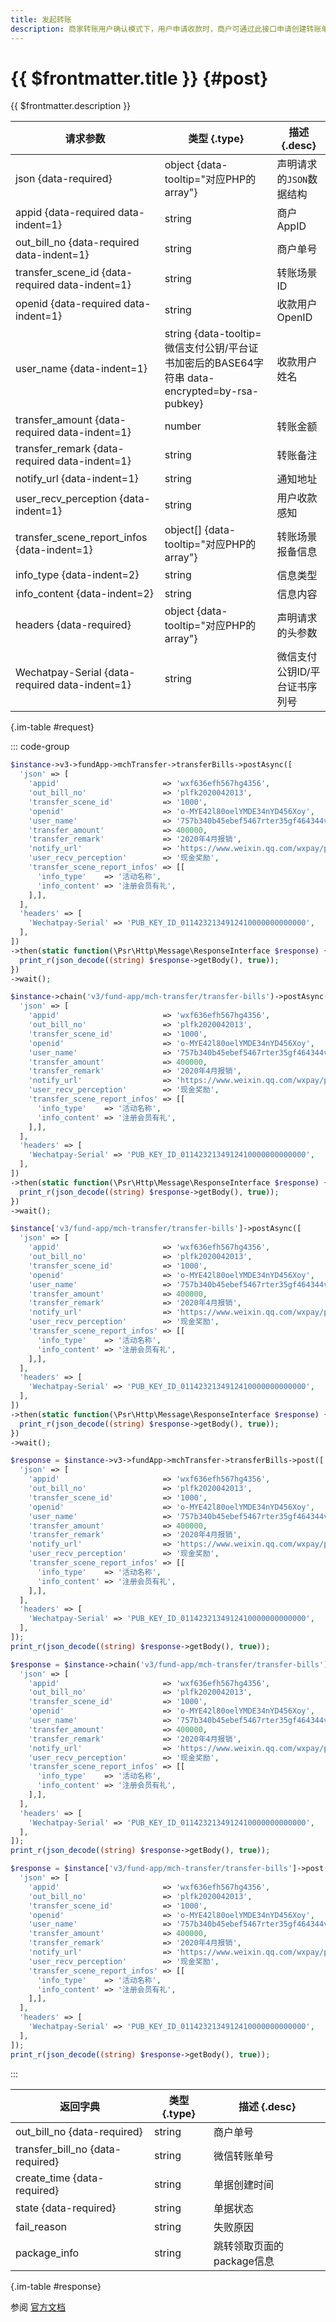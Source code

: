 ```yaml
---
title: 发起转账
description: 商家转账用户确认模式下，用户申请收款时，商户可通过此接口申请创建转账单
---
```


# {{ $frontmatter.title }} {#post}

{{ $frontmatter.description }}

| 请求参数 | 类型 {.type} | 描述 {.desc}
| --- | --- | ---
| json {data-required} | object {data-tooltip="对应PHP的array"} | 声明请求的`JSON`数据结构
| appid {data-required data-indent=1} | string | 商户AppID
| out_bill_no {data-required data-indent=1} | string | 商户单号
| transfer_scene_id {data-required data-indent=1} | string | 转账场景ID
| openid {data-required data-indent=1} | string | 收款用户OpenID
| user_name {data-indent=1} | string {data-tooltip=微信支付公钥/平台证书加密后的BASE64字符串 data-encrypted=by-rsa-pubkey} | 收款用户姓名
| transfer_amount {data-required data-indent=1} | number | 转账金额
| transfer_remark {data-required data-indent=1} | string | 转账备注
| notify_url {data-indent=1} | string | 通知地址
| user_recv_perception {data-indent=1} | string | 用户收款感知
| transfer_scene_report_infos {data-indent=1} | object[] {data-tooltip="对应PHP的array"} | 转账场景报备信息
| info_type {data-indent=2} | string | 信息类型
| info_content {data-indent=2} | string | 信息内容
| headers {data-required} | object {data-tooltip="对应PHP的array"} | 声明请求的头参数
| Wechatpay-Serial {data-required data-indent=1} | string | 微信支付公钥ID/平台证书序列号

{.im-table #request}

::: code-group

```php [异步纯链式]
$instance->v3->fundApp->mchTransfer->transferBills->postAsync([
  'json' => [
    'appid'                       => 'wxf636efh567hg4356',
    'out_bill_no'                 => 'plfk2020042013',
    'transfer_scene_id'           => '1000',
    'openid'                      => 'o-MYE42l80oelYMDE34nYD456Xoy',
    'user_name'                   => '757b340b45ebef5467rter35gf464344v3542sdf4t6re4tb4f54ty45t4yyry45',
    'transfer_amount'             => 400000,
    'transfer_remark'             => '2020年4月报销',
    'notify_url'                  => 'https://www.weixin.qq.com/wxpay/pay.php',
    'user_recv_perception'        => '现金奖励',
    'transfer_scene_report_infos' => [[
      'info_type'    => '活动名称',
      'info_content' => '注册会员有礼',
    ],],
  ],
  'headers' => [
    'Wechatpay-Serial' => 'PUB_KEY_ID_0114232134912410000000000000',
  ],
])
->then(static function(\Psr\Http\Message\ResponseInterface $response) {
  print_r(json_decode((string) $response->getBody(), true));
})
->wait();
```

```php [异步声明式]
$instance->chain('v3/fund-app/mch-transfer/transfer-bills')->postAsync([
  'json' => [
    'appid'                       => 'wxf636efh567hg4356',
    'out_bill_no'                 => 'plfk2020042013',
    'transfer_scene_id'           => '1000',
    'openid'                      => 'o-MYE42l80oelYMDE34nYD456Xoy',
    'user_name'                   => '757b340b45ebef5467rter35gf464344v3542sdf4t6re4tb4f54ty45t4yyry45',
    'transfer_amount'             => 400000,
    'transfer_remark'             => '2020年4月报销',
    'notify_url'                  => 'https://www.weixin.qq.com/wxpay/pay.php',
    'user_recv_perception'        => '现金奖励',
    'transfer_scene_report_infos' => [[
      'info_type'    => '活动名称',
      'info_content' => '注册会员有礼',
    ],],
  ],
  'headers' => [
    'Wechatpay-Serial' => 'PUB_KEY_ID_0114232134912410000000000000',
  ],
])
->then(static function(\Psr\Http\Message\ResponseInterface $response) {
  print_r(json_decode((string) $response->getBody(), true));
})
->wait();
```

```php [异步属性式]
$instance['v3/fund-app/mch-transfer/transfer-bills']->postAsync([
  'json' => [
    'appid'                       => 'wxf636efh567hg4356',
    'out_bill_no'                 => 'plfk2020042013',
    'transfer_scene_id'           => '1000',
    'openid'                      => 'o-MYE42l80oelYMDE34nYD456Xoy',
    'user_name'                   => '757b340b45ebef5467rter35gf464344v3542sdf4t6re4tb4f54ty45t4yyry45',
    'transfer_amount'             => 400000,
    'transfer_remark'             => '2020年4月报销',
    'notify_url'                  => 'https://www.weixin.qq.com/wxpay/pay.php',
    'user_recv_perception'        => '现金奖励',
    'transfer_scene_report_infos' => [[
      'info_type'    => '活动名称',
      'info_content' => '注册会员有礼',
    ],],
  ],
  'headers' => [
    'Wechatpay-Serial' => 'PUB_KEY_ID_0114232134912410000000000000',
  ],
])
->then(static function(\Psr\Http\Message\ResponseInterface $response) {
  print_r(json_decode((string) $response->getBody(), true));
})
->wait();
```

```php [同步纯链式]
$response = $instance->v3->fundApp->mchTransfer->transferBills->post([
  'json' => [
    'appid'                       => 'wxf636efh567hg4356',
    'out_bill_no'                 => 'plfk2020042013',
    'transfer_scene_id'           => '1000',
    'openid'                      => 'o-MYE42l80oelYMDE34nYD456Xoy',
    'user_name'                   => '757b340b45ebef5467rter35gf464344v3542sdf4t6re4tb4f54ty45t4yyry45',
    'transfer_amount'             => 400000,
    'transfer_remark'             => '2020年4月报销',
    'notify_url'                  => 'https://www.weixin.qq.com/wxpay/pay.php',
    'user_recv_perception'        => '现金奖励',
    'transfer_scene_report_infos' => [[
      'info_type'    => '活动名称',
      'info_content' => '注册会员有礼',
    ],],
  ],
  'headers' => [
    'Wechatpay-Serial' => 'PUB_KEY_ID_0114232134912410000000000000',
  ],
]);
print_r(json_decode((string) $response->getBody(), true));
```

```php [同步声明式]
$response = $instance->chain('v3/fund-app/mch-transfer/transfer-bills')->post([
  'json' => [
    'appid'                       => 'wxf636efh567hg4356',
    'out_bill_no'                 => 'plfk2020042013',
    'transfer_scene_id'           => '1000',
    'openid'                      => 'o-MYE42l80oelYMDE34nYD456Xoy',
    'user_name'                   => '757b340b45ebef5467rter35gf464344v3542sdf4t6re4tb4f54ty45t4yyry45',
    'transfer_amount'             => 400000,
    'transfer_remark'             => '2020年4月报销',
    'notify_url'                  => 'https://www.weixin.qq.com/wxpay/pay.php',
    'user_recv_perception'        => '现金奖励',
    'transfer_scene_report_infos' => [[
      'info_type'    => '活动名称',
      'info_content' => '注册会员有礼',
    ],],
  ],
  'headers' => [
    'Wechatpay-Serial' => 'PUB_KEY_ID_0114232134912410000000000000',
  ],
]);
print_r(json_decode((string) $response->getBody(), true));
```

```php [同步属性式]
$response = $instance['v3/fund-app/mch-transfer/transfer-bills']->post([
  'json' => [
    'appid'                       => 'wxf636efh567hg4356',
    'out_bill_no'                 => 'plfk2020042013',
    'transfer_scene_id'           => '1000',
    'openid'                      => 'o-MYE42l80oelYMDE34nYD456Xoy',
    'user_name'                   => '757b340b45ebef5467rter35gf464344v3542sdf4t6re4tb4f54ty45t4yyry45',
    'transfer_amount'             => 400000,
    'transfer_remark'             => '2020年4月报销',
    'notify_url'                  => 'https://www.weixin.qq.com/wxpay/pay.php',
    'user_recv_perception'        => '现金奖励',
    'transfer_scene_report_infos' => [[
      'info_type'    => '活动名称',
      'info_content' => '注册会员有礼',
    ],],
  ],
  'headers' => [
    'Wechatpay-Serial' => 'PUB_KEY_ID_0114232134912410000000000000',
  ],
]);
print_r(json_decode((string) $response->getBody(), true));
```

:::

| 返回字典 | 类型 {.type} | 描述 {.desc}
| --- | --- | ---
| out_bill_no {data-required} | string | 商户单号
| transfer_bill_no {data-required} | string | 微信转账单号
| create_time {data-required} | string | 单据创建时间
| state {data-required} | string | 单据状态
| fail_reason | string | 失败原因
| package_info | string | 跳转领取页面的package信息

{.im-table #response}

参阅 [官方文档](https://pay.weixin.qq.com/docs/merchant/apis/mch-trans/transfer-bill/transfer-to-user.html)
